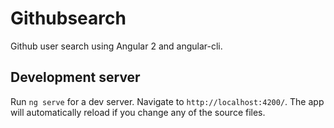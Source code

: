# Githubsearch
Github user search using Angular 2 and angular-cli.

## Development server
Run `ng serve` for a dev server. Navigate to `http://localhost:4200/`. The app will automatically reload if you change any of the source files.
